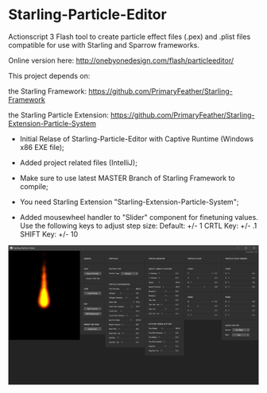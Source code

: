 Starling-Particle-Editor
========================

Actionscript 3 Flash tool to create particle effect files (.pex) and .plist files compatible for use with Starling and Sparrow frameworks.  

Online version here: http://onebyonedesign.com/flash/particleeditor/  
	
This project depends on:  

the Starling Framework: https://github.com/PrimaryFeather/Starling-Framework  
	
the Starling Particle Extension: https://github.com/PrimaryFeather/Starling-Extension-Particle-System


- Initial Relase of Starling-Particle-Editor with Captive Runtime (Windows x86 EXE file);

- Added project related files (IntelliJ);

- Make sure to use latest MASTER Branch of Starling Framework to compile;

- You need Starling Extension "Starling-Extension-Particle-System";

- Added mousewheel handler to "Slider" component for finetuning values. Use the following keys to adjust step size:
Default: +/- 1
CRTL Key: +/- .1
SHIFT Key: +/- 10

![Preview](Screenshot.png?raw=true "Preview")

